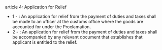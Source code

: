 article 4: Application for Relief 

<ul>
			<li>1 - : An application for relief from the payment of duties and taxes shall be made to an officer at the customs office where the goods are accounted for under the Proclamation. <ul>
			</ul></li>			<li>2 - : An application for relief from the payment of duties and taxes shall be accompanied by any relevant document that establishes that applicant is entitled to the relief. <ul>
			</ul></li></ul>